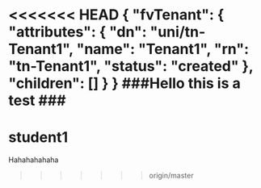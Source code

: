 <<<<<<< HEAD
{
  "fvTenant": {
    "attributes": {
      "dn": "uni/tn-Tenant1",
      "name": "Tenant1",
      "rn": "tn-Tenant1",
      "status": "created"
    },
    "children": []
  }
}
###Hello this is a test ###
=======
# student1
Hahahahahaha
>>>>>>> origin/master
